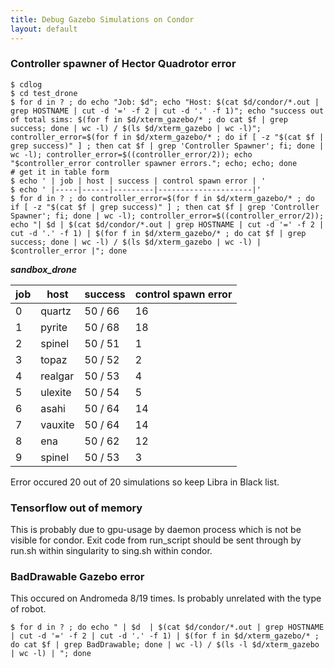 ```yaml
---
title: Debug Gazebo Simulations on Condor
layout: default
---
```



### Controller spawner of Hector Quadrotor error

```
$ cdlog
$ cd test_drone
$ for d in ? ; do echo "Job: $d"; echo "Host: $(cat $d/condor/*.out | grep HOSTNAME | cut -d '=' -f 2 | cut -d '.' -f 1)"; echo "success out of total sims: $(for f in $d/xterm_gazebo/* ; do cat $f | grep success; done | wc -l) / $(ls $d/xterm_gazebo | wc -l)"; controller_error=$(for f in $d/xterm_gazebo/* ; do if [ -z "$(cat $f | grep success)" ] ; then cat $f | grep 'Controller Spawner'; fi; done | wc -l); controller_error=$((controller_error/2)); echo "$controller_error controller spawner errors."; echo; echo; done
# get it in table form
$ echo ' | job | host | success | control spawn error | '
$ echo ' |-----|------|---------|---------------------|'
$ for d in ? ; do controller_error=$(for f in $d/xterm_gazebo/* ; do if [ -z "$(cat $f | grep success)" ] ; then cat $f | grep 'Controller Spawner'; fi; done | wc -l); controller_error=$((controller_error/2)); echo "| $d | $(cat $d/condor/*.out | grep HOSTNAME | cut -d '=' -f 2 | cut -d '.' -f 1) | $(for f in $d/xterm_gazebo/* ; do cat $f | grep success; done | wc -l) / $(ls $d/xterm_gazebo | wc -l) | $controller_error |"; done

```

___sandbox_drone___

| job | host | success | control spawn error | 
|-----|------|---------|---------------------|
| 0 | quartz | 50 / 66 | 16 |
| 1 | pyrite | 50 / 68 | 18 |
| 2 | spinel | 50 / 51 |  1 |
| 3 | topaz | 50 / 52  |  2 |
| 4 | realgar | 50 / 53 | 4 |
| 5 | ulexite | 50 / 54 | 5 |
| 6 | asahi | 50 / 64   | 14 |
| 7 | vauxite | 50 / 64 | 14 |
| 8 | ena | 50 / 62     | 12 |
| 9 | spinel | 50 / 53  | 3 |

Error occured 20 out of 20 simulations so keep Libra in Black list.

### Tensorflow out of memory

This is probably due to gpu-usage by daemon process which is not be visible for condor. 
Exit code from run_script should be sent through by run.sh within singularity to sing.sh within condor.

### BadDrawable Gazebo error

This occured on Andromeda 8/19 times. Is probably unrelated with the type of robot.

```
$ for d in ? ; do echo " | $d  | $(cat $d/condor/*.out | grep HOSTNAME | cut -d '=' -f 2 | cut -d '.' -f 1) | $(for f in $d/xterm_gazebo/* ; do cat $f | grep BadDrawable; done | wc -l) / $(ls -l $d/xterm_gazebo | wc -l) | "; done
```

